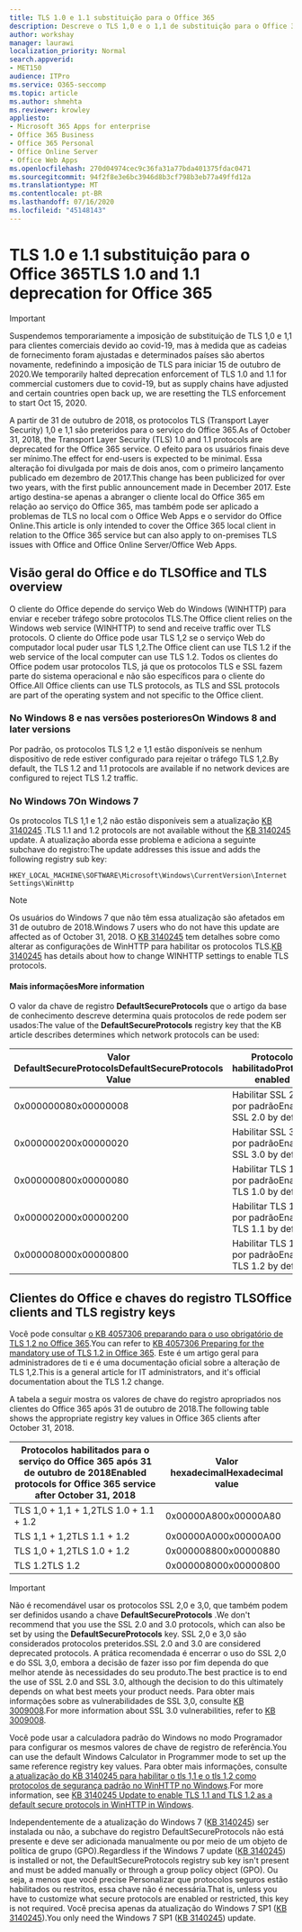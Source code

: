 ```yaml
---
title: TLS 1.0 e 1.1 substituição para o Office 365
description: Descreve o TLS 1,0 e o 1,1 de substituição para o Office 365.
author: workshay
manager: laurawi
localization_priority: Normal
search.appverid:
- MET150
audience: ITPro
ms.service: O365-seccomp
ms.topic: article
ms.author: shmehta
ms.reviewer: krowley
appliesto:
- Microsoft 365 Apps for enterprise
- Office 365 Business
- Office 365 Personal
- Office Online Server
- Office Web Apps
ms.openlocfilehash: 270d04974cec9c36fa31a77bda401375fdac0471
ms.sourcegitcommit: 94f2f8e3e6bc3946d8b3cf798b3eb77a49ffd12a
ms.translationtype: MT
ms.contentlocale: pt-BR
ms.lasthandoff: 07/16/2020
ms.locfileid: "45148143"
---
```

# <a name="tls-10-and-11-deprecation-for-office-365"></a><span data-ttu-id="1d10a-103">TLS 1.0 e 1.1 substituição para o Office 365</span><span class="sxs-lookup"><span data-stu-id="1d10a-103">TLS 1.0 and 1.1 deprecation for Office 365</span></span>
> [!IMPORTANT]
> <span data-ttu-id="1d10a-104">Suspendemos temporariamente a imposição de substituição de TLS 1,0 e 1,1 para clientes comerciais devido ao covid-19, mas à medida que as cadeias de fornecimento foram ajustadas e determinados países são abertos novamente, redefinindo a imposição de TLS para iniciar 15 de outubro de 2020.</span><span class="sxs-lookup"><span data-stu-id="1d10a-104">We temporarily halted deprecation enforcement of TLS 1.0 and 1.1 for commercial customers due to covid-19, but as supply chains have adjusted and certain countries open back up, we are resetting the TLS enforcement to start Oct 15, 2020.</span></span> 

<span data-ttu-id="1d10a-105">A partir de 31 de outubro de 2018, os protocolos TLS (Transport Layer Security) 1,0 e 1,1 são preteridos para o serviço do Office 365.</span><span class="sxs-lookup"><span data-stu-id="1d10a-105">As of October 31, 2018, the Transport Layer Security (TLS) 1.0 and 1.1 protocols are deprecated for the Office 365 service.</span></span> <span data-ttu-id="1d10a-106">O efeito para os usuários finais deve ser mínimo.</span><span class="sxs-lookup"><span data-stu-id="1d10a-106">The effect for end-users is expected to be minimal.</span></span> <span data-ttu-id="1d10a-107">Essa alteração foi divulgada por mais de dois anos, com o primeiro lançamento publicado em dezembro de 2017.</span><span class="sxs-lookup"><span data-stu-id="1d10a-107">This change has been publicized for over two years, with the first public announcement made in December 2017.</span></span> <span data-ttu-id="1d10a-108">Este artigo destina-se apenas a abranger o cliente local do Office 365 em relação ao serviço do Office 365, mas também pode ser aplicado a problemas de TLS no local com o Office Web Apps e o servidor do Office Online.</span><span class="sxs-lookup"><span data-stu-id="1d10a-108">This article is only intended to cover the Office 365 local client in relation to the Office 365 service but can also apply to on-premises TLS issues with Office and Office Online Server/Office Web Apps.</span></span>

## <a name="office-and-tls-overview"></a><span data-ttu-id="1d10a-109">Visão geral do Office e do TLS</span><span class="sxs-lookup"><span data-stu-id="1d10a-109">Office and TLS overview</span></span>

<span data-ttu-id="1d10a-110">O cliente do Office depende do serviço Web do Windows (WINHTTP) para enviar e receber tráfego sobre protocolos TLS.</span><span class="sxs-lookup"><span data-stu-id="1d10a-110">The Office client relies on the Windows web service (WINHTTP) to send and receive traffic over TLS protocols.</span></span> <span data-ttu-id="1d10a-111">O cliente do Office pode usar TLS 1,2 se o serviço Web do computador local puder usar TLS 1,2.</span><span class="sxs-lookup"><span data-stu-id="1d10a-111">The Office client can use TLS 1.2 if the web service of the local computer can use TLS 1.2.</span></span> <span data-ttu-id="1d10a-112">Todos os clientes do Office podem usar protocolos TLS, já que os protocolos TLS e SSL fazem parte do sistema operacional e não são específicos para o cliente do Office.</span><span class="sxs-lookup"><span data-stu-id="1d10a-112">All Office clients can use TLS protocols, as TLS and SSL protocols are part of the operating system and not specific to the Office client.</span></span>

### <a name="on-windows-8-and-later-versions"></a><span data-ttu-id="1d10a-113">No Windows 8 e nas versões posteriores</span><span class="sxs-lookup"><span data-stu-id="1d10a-113">On Windows 8 and later versions</span></span>

<span data-ttu-id="1d10a-114">Por padrão, os protocolos TLS 1,2 e 1,1 estão disponíveis se nenhum dispositivo de rede estiver configurado para rejeitar o tráfego TLS 1,2.</span><span class="sxs-lookup"><span data-stu-id="1d10a-114">By default, the TLS 1.2 and 1.1 protocols are available if no network devices are configured to reject TLS 1.2 traffic.</span></span>

### <a name="on-windows-7"></a><span data-ttu-id="1d10a-115">No Windows 7</span><span class="sxs-lookup"><span data-stu-id="1d10a-115">On Windows 7</span></span>

<span data-ttu-id="1d10a-116">Os protocolos TLS 1,1 e 1,2 não estão disponíveis sem a atualização [KB 3140245](https://support.microsoft.com/help/3140245) .</span><span class="sxs-lookup"><span data-stu-id="1d10a-116">TLS 1.1 and 1.2 protocols are not available without the [KB 3140245](https://support.microsoft.com/help/3140245) update.</span></span> <span data-ttu-id="1d10a-117">A atualização aborda esse problema e adiciona a seguinte subchave do registro:</span><span class="sxs-lookup"><span data-stu-id="1d10a-117">The update addresses this issue and adds the following registry sub key:</span></span>

```console
HKEY_LOCAL_MACHINE\SOFTWARE\Microsoft\Windows\CurrentVersion\Internet Settings\WinHttp
```

> [!NOTE]
> <span data-ttu-id="1d10a-118">Os usuários do Windows 7 que não têm essa atualização são afetados em 31 de outubro de 2018.</span><span class="sxs-lookup"><span data-stu-id="1d10a-118">Windows 7 users who do not have this update are affected as of October 31, 2018.</span></span> <span data-ttu-id="1d10a-119">O [KB 3140245](https://support.microsoft.com/help/3140245) tem detalhes sobre como alterar as configurações de WinHTTP para habilitar os protocolos TLS.</span><span class="sxs-lookup"><span data-stu-id="1d10a-119">[KB 3140245](https://support.microsoft.com/help/3140245) has details about how to change WINHTTP settings to enable TLS protocols.</span></span>

#### <a name="more-information"></a><span data-ttu-id="1d10a-120">Mais informações</span><span class="sxs-lookup"><span data-stu-id="1d10a-120">More information</span></span>

<span data-ttu-id="1d10a-121">O valor da chave de registro **DefaultSecureProtocols** que o artigo da base de conhecimento descreve determina quais protocolos de rede podem ser usados:</span><span class="sxs-lookup"><span data-stu-id="1d10a-121">The value of the **DefaultSecureProtocols** registry key that the KB article describes determines which network protocols can be used:</span></span>

|<span data-ttu-id="1d10a-122">Valor DefaultSecureProtocols</span><span class="sxs-lookup"><span data-stu-id="1d10a-122">DefaultSecureProtocols Value</span></span>|<span data-ttu-id="1d10a-123">Protocolo habilitado</span><span class="sxs-lookup"><span data-stu-id="1d10a-123">Protocol enabled</span></span>|
|-|-|
|<span data-ttu-id="1d10a-124">0x00000008</span><span class="sxs-lookup"><span data-stu-id="1d10a-124">0x00000008</span></span>|<span data-ttu-id="1d10a-125">Habilitar SSL 2.0 por padrão</span><span class="sxs-lookup"><span data-stu-id="1d10a-125">Enable SSL 2.0 by default</span></span>|
|<span data-ttu-id="1d10a-126">0x00000020</span><span class="sxs-lookup"><span data-stu-id="1d10a-126">0x00000020</span></span>|<span data-ttu-id="1d10a-127">Habilitar SSL 3.0 por padrão</span><span class="sxs-lookup"><span data-stu-id="1d10a-127">Enable SSL 3.0 by default</span></span>|
|<span data-ttu-id="1d10a-128">0x00000080</span><span class="sxs-lookup"><span data-stu-id="1d10a-128">0x00000080</span></span>|<span data-ttu-id="1d10a-129">Habilitar TLS 1.0 por padrão</span><span class="sxs-lookup"><span data-stu-id="1d10a-129">Enable TLS 1.0 by default</span></span>|
|<span data-ttu-id="1d10a-130">0x00000200</span><span class="sxs-lookup"><span data-stu-id="1d10a-130">0x00000200</span></span>|<span data-ttu-id="1d10a-131">Habilitar TLS 1.1 por padrão</span><span class="sxs-lookup"><span data-stu-id="1d10a-131">Enable TLS 1.1 by default</span></span>|
|<span data-ttu-id="1d10a-132">0x00000800</span><span class="sxs-lookup"><span data-stu-id="1d10a-132">0x00000800</span></span>|<span data-ttu-id="1d10a-133">Habilitar TLS 1.2 por padrão</span><span class="sxs-lookup"><span data-stu-id="1d10a-133">Enable TLS 1.2 by default</span></span>|

## <a name="office-clients-and-tls-registry-keys"></a><span data-ttu-id="1d10a-134">Clientes do Office e chaves do registro TLS</span><span class="sxs-lookup"><span data-stu-id="1d10a-134">Office clients and TLS registry keys</span></span>

<span data-ttu-id="1d10a-135">Você pode consultar [o KB 4057306 preparando para o uso obrigatório de TLS 1,2 no Office 365](https://support.microsoft.com/help/4057306).</span><span class="sxs-lookup"><span data-stu-id="1d10a-135">You can refer to [KB 4057306 Preparing for the mandatory use of TLS 1.2 in Office 365](https://support.microsoft.com/help/4057306).</span></span> <span data-ttu-id="1d10a-136">Este é um artigo geral para administradores de ti e é uma documentação oficial sobre a alteração de TLS 1,2.</span><span class="sxs-lookup"><span data-stu-id="1d10a-136">This is a general article for IT administrators, and it's official documentation about the TLS 1.2 change.</span></span>

<span data-ttu-id="1d10a-137">A tabela a seguir mostra os valores de chave do registro apropriados nos clientes do Office 365 após 31 de outubro de 2018.</span><span class="sxs-lookup"><span data-stu-id="1d10a-137">The following table shows the appropriate registry key values in Office 365 clients after October 31, 2018.</span></span>

|<span data-ttu-id="1d10a-138">Protocolos habilitados para o serviço do Office 365 após 31 de outubro de 2018</span><span class="sxs-lookup"><span data-stu-id="1d10a-138">Enabled protocols for Office 365 service after October 31, 2018</span></span>|<span data-ttu-id="1d10a-139">Valor hexadecimal</span><span class="sxs-lookup"><span data-stu-id="1d10a-139">Hexadecimal value</span></span>|
|-|-|
|<span data-ttu-id="1d10a-140">TLS 1,0 + 1,1 + 1,2</span><span class="sxs-lookup"><span data-stu-id="1d10a-140">TLS 1.0 + 1.1 + 1.2</span></span>|<span data-ttu-id="1d10a-141">0x00000A80</span><span class="sxs-lookup"><span data-stu-id="1d10a-141">0x00000A80</span></span>|
|<span data-ttu-id="1d10a-142">TLS 1,1 + 1,2</span><span class="sxs-lookup"><span data-stu-id="1d10a-142">TLS 1.1 + 1.2</span></span>|<span data-ttu-id="1d10a-143">0x00000A00</span><span class="sxs-lookup"><span data-stu-id="1d10a-143">0x00000A00</span></span>|
|<span data-ttu-id="1d10a-144">TLS 1,0 + 1,2</span><span class="sxs-lookup"><span data-stu-id="1d10a-144">TLS 1.0 + 1.2</span></span>|<span data-ttu-id="1d10a-145">0x00000880</span><span class="sxs-lookup"><span data-stu-id="1d10a-145">0x00000880</span></span>|
|<span data-ttu-id="1d10a-146">TLS 1.2</span><span class="sxs-lookup"><span data-stu-id="1d10a-146">TLS 1.2</span></span>|<span data-ttu-id="1d10a-147">0x00000800</span><span class="sxs-lookup"><span data-stu-id="1d10a-147">0x00000800</span></span>|

> [!IMPORTANT]
> <span data-ttu-id="1d10a-148">Não é recomendável usar os protocolos SSL 2,0 e 3,0, que também podem ser definidos usando a chave **DefaultSecureProtocols** .</span><span class="sxs-lookup"><span data-stu-id="1d10a-148">We don't recommend that you use the SSL 2.0 and 3.0 protocols, which can also be set by using the **DefaultSecureProtocols** key.</span></span> <span data-ttu-id="1d10a-149">SSL 2,0 e 3,0 são considerados protocolos preteridos.</span><span class="sxs-lookup"><span data-stu-id="1d10a-149">SSL 2.0 and 3.0 are considered deprecated protocols.</span></span> <span data-ttu-id="1d10a-150">A prática recomendada é encerrar o uso do SSL 2,0 e do SSL 3,0, embora a decisão de fazer isso por fim dependa do que melhor atende às necessidades do seu produto.</span><span class="sxs-lookup"><span data-stu-id="1d10a-150">The best practice is to end the use of SSL 2.0 and SSL 3.0, although the decision to do this ultimately depends on what best meets your product needs.</span></span> <span data-ttu-id="1d10a-151">Para obter mais informações sobre as vulnerabilidades de SSL 3,0, consulte [KB 3009008](https://support.microsoft.com/help/3009008).</span><span class="sxs-lookup"><span data-stu-id="1d10a-151">For more information about SSL 3.0 vulnerabilities, refer to [KB 3009008](https://support.microsoft.com/help/3009008).</span></span>

<span data-ttu-id="1d10a-152">Você pode usar a calculadora padrão do Windows no modo Programador para configurar os mesmos valores de chave de registro de referência.</span><span class="sxs-lookup"><span data-stu-id="1d10a-152">You can use the default Windows Calculator in Programmer mode to set up the same reference registry key values.</span></span> <span data-ttu-id="1d10a-153">Para obter mais informações, consulte [a atualização do KB 3140245 para habilitar o tls 1,1 e o tls 1,2 como protocolos de segurança padrão no WinHTTP no Windows](https://support.microsoft.com/help/3140245).</span><span class="sxs-lookup"><span data-stu-id="1d10a-153">For more information, see [KB 3140245 Update to enable TLS 1.1 and TLS 1.2 as a default secure protocols in WinHTTP in Windows](https://support.microsoft.com/help/3140245).</span></span>

<span data-ttu-id="1d10a-154">Independentemente de a atualização do Windows 7 ([KB 3140245](https://support.microsoft.com/help/3140245)) ser instalada ou não, a subchave do registro DefaultSecureProtocols não está presente e deve ser adicionada manualmente ou por meio de um objeto de política de grupo (GPO).</span><span class="sxs-lookup"><span data-stu-id="1d10a-154">Regardless if the Windows 7 update ([KB 3140245](https://support.microsoft.com/help/3140245)) is installed or not, the DefaultSecureProtocols registry sub key isn't present and must be added manually or through a group policy object (GPO).</span></span> <span data-ttu-id="1d10a-155">Ou seja, a menos que você precise Personalizar que protocolos seguros estão habilitados ou restritos, essa chave não é necessária.</span><span class="sxs-lookup"><span data-stu-id="1d10a-155">That is, unless you have to customize what secure protocols are enabled or restricted, this key is not required.</span></span> <span data-ttu-id="1d10a-156">Você precisa apenas da atualização do Windows 7 SP1 ([KB 3140245](https://support.microsoft.com/help/3140245)).</span><span class="sxs-lookup"><span data-stu-id="1d10a-156">You only need the Windows 7 SP1 ([KB 3140245](https://support.microsoft.com/help/3140245)) update.</span></span>
